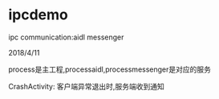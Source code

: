 # ipcdemo
ipc communication:aidl messenger

2018/4/11

process是主工程,processaidl,processmessenger是对应的服务

CrashActivity:
客户端异常退出时,服务端收到通知